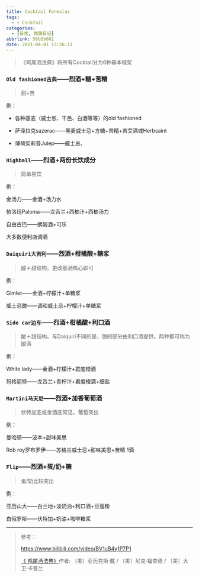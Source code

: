 ```yaml
---
title: Cocktail Formulas
tags:
  - - Cocktail
categories:
  - [日常, 微醺日记]
abbrlink: 56b5b661
date: 2021-04-01 13:26:11
---
```


> 《鸡尾酒法典》将所有Cocktail分为6种基本框架

### `Old fashioned古典`——烈酒+糖+苦精

> 甜+苦

例：

- 各种基底（威士忌、干邑、白酒等等）的old fashioned

- 萨泽拉克sazerac——黑麦威士忌+方糖+苦精+苦艾酒或Herbsaint

- 薄荷茱莉普Julep——威士忌、

### `Highball`——烈酒+两份长饮成分

> 简单易饮

例：

金汤力——金酒+汤力水

帕洛玛Paloma——龙舌兰+西柚汁+西柚汤力

自由古巴——朗姆酒+可乐

大多数便利店调酒

### `Daiquiri大吉利`——烈酒+柑橘酸+糖浆

> 酸＋甜结构。更改基酒核心即可

例：

Gimlet——金酒+柠檬汁+单糖浆

威士忌酸——调和威士忌+柠檬汁+单糖浆

### `Side car边车`——烈酒+柑橘酸+利口酒

> 酸＋甜结构。与Daiquiri不同的是，甜的部分由利口酒提供。两种都可称为酸酒

例：

White lady——金酒+柠檬汁+君度橙酒

玛格丽特——龙舌兰+青柠汁+君度橙酒+细盐

### `Martini马天尼`——烈酒+加香葡萄酒

> 伏特加底或金酒底常见，葡萄突出

例：

曼哈顿——波本+甜味美思

Rob roy罗布罗伊——苏格兰威士忌+甜味美思+苦精 1滴

### `Flip`——烈酒+蛋/奶+糖

> 蛋/奶比较突出

例：

亚历山大——白兰地+淡奶油+利口酒+豆蔻粉

白俄罗斯——伏特加+奶油+咖啡糖浆

---

> 参考：
>
> https://www.bilibili.com/video/BV1uB4y1P7P1
>
> [《 鸡尾酒法典》](https://book.douban.com/subject/35197564/)作者: 〔美〕亚历克斯·戴 / 〔美〕尼克·福查德 / 〔美〕大卫·卡普兰

